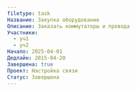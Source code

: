 ```yaml
---
filetype: task
Название: Закупка оборудование
Описание: Заказать коммутаторы и провода
Участники:
  - уч1
  - уч2
Начало: 2025-04-01
Дедлайн: 2015-04-20
Завершена: true
Проект: Настройка связи
Статус: Завершена
---
```

